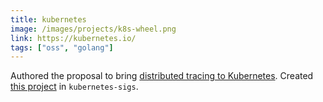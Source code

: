 ```yaml
---
title: kubernetes
image: /images/projects/k8s-wheel.png
link: https://kubernetes.io/
tags: ["oss", "golang"]
---
```


Authored the proposal to bring [distributed tracing to Kubernetes](https://github.com/kubernetes/enhancements/pull/1458). Created [this project](https://github.com/kubernetes-sigs/mutating-trace-admission-controller) in `kubernetes-sigs`.